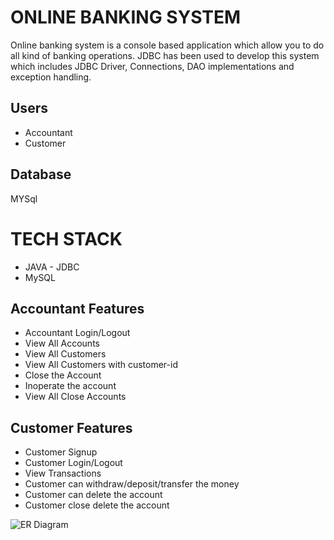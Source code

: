 # ONLINE BANKING SYSTEM 

Online banking system is a console based application which allow you to do all kind of banking operations. JDBC has been used to develop this system which includes JDBC Driver, Connections, DAO implementations and exception handling. 

## Users
- Accountant
- Customer

## Database 
MYSql

# TECH STACK

- JAVA - JDBC
- MySQL

## Accountant Features

- Accountant Login/Logout
- View All Accounts
- View All Customers
- View All Customers with customer-id
- Close the Account
- Inoperate the account
- View All Close Accounts 

## Customer Features
- Customer Signup
- Customer Login/Logout
- View Transactions
- Customer can withdraw/deposit/transfer the money
- Customer can delete the account
- Customer close delete the account


![ER Diagram ](https://user-images.githubusercontent.com/79252872/232246019-8e389af1-bbd5-4227-9ef2-5160c5c15d9b.png)
